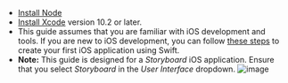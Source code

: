 - [Install Node](https://nodejs.org/en/)
- [Install Xcode](https://developer.apple.com/xcode/downloads/) version 10.2 or later.
- This guide assumes that you are familiar with iOS development and tools. If you are new to iOS development, you can follow [these steps](https://developer.apple.com/library/archive/referencelibrary/GettingStarted/DevelopiOSAppsSwift/BuildABasicUI.html) to create your first iOS application using Swift.
- **Note:** This guide is designed for a *Storyboard* iOS application. Ensure that you select *Storyboard* in the *User Interface* dropdown. ![image](images/storyboard-selection.png) 
